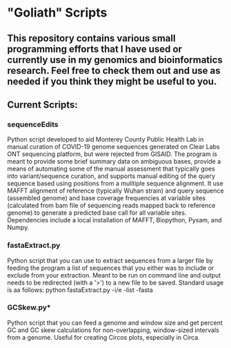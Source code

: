 # **"Goliath" Scripts**
## This repository contains various small programming efforts that I have used or currently use in my genomics and bioinformatics research. Feel free to check them out and use as needed if you think they might be useful to you.

## **Current Scripts:**

### **sequenceEdits**
<p>Python script developed to aid Monterey County Public Health Lab in manual curation of COVID-19 genome sequences generated on Clear Labs ONT sequencing platform, but were rejected from GISAID. The program is meant to provide some brief summary data on ambiguous bases, provide a means of automating some of the manual assessment that typically goes into variant/sequence curation, and supports manual editing of the query sequence based using positions from a mulitiple sequence alignment. It use MAFFT alignment of reference (typically Wuhan strain) and query sequence (assembled genome) and base coverage frequencies at variable sites (calculated from bam file of sequencing reads mapped back to reference genome) to generate a predicted base call for all variable sites. Dependencies include a local installation of MAFFT, Biopython, Pysam, and Numpy.</p>

### **fastaExtract.py**
<p>Python script that you can use to extract sequences from a larger file by feeding the program a list of sequences that you either was to include or exclude from your extraction. Meant to be run on command line and output needs to be redirected (with a '>') to a new file to be saved. 
  Standard usage is aa follows: python fastaExtract.py -i/e -list <list of sequences you either want to extract or avoid> -fasta <path to fasta file></p>
  
  ### **GCSkew.py***
  <p>Python script that you can feed a genome and window size and get percent GC and GC skew calculations for non-overlapping, window-sized intervals from a genome. Useful for creating Circos plots, especially in Circa.</>

